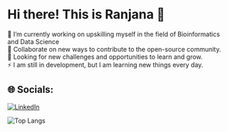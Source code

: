 #  Hi there! This is Ranjana 💫
🔭 I’m currently working on upskilling myself in the field of Bioinformatics and Data Science<br>👯 Collaborate on new ways to contribute to the open-source community.<br>🤝 Looking for new challenges and opportunities to learn and grow.<br>⚡ I am still in development, but I am learning new things every day.


## 🌐 Socials:
[![LinkedIn](https://img.shields.io/badge/LinkedIn-%230077B5.svg?logo=linkedin&logoColor=white)](https://linkedin.com/in/ranjana-raju) 

![Top Langs](https://github-readme-stats.vercel.app/api/top-langs/?username=RMR42&layout=compact)


<!-- Proudly created with GPRM ( https://gprm.itsvg.in ) -->
